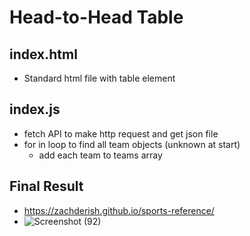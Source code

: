 # Head-to-Head Table

## index.html
- Standard html file with table element

## index.js
- fetch API to make http request and get json file
- for in loop to find all team objects (unknown at start)
  - add each team to teams array



## Final Result
- https://zachderish.github.io/sports-reference/
- ![Screenshot (92)](https://user-images.githubusercontent.com/29740457/213751819-adb6bcc0-c6d8-435e-9a71-7e9624121967.png)


